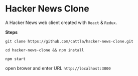 # Hacker News Clone

A Hacker News web client created with `React` & `Redux`.

**Steps**

```
git clone https://github.com/cattla/hacker-news-clone.git

cd hacker-news-clone && npm install

npm start

```


open brower and enter URL `http://localhost:3000`

